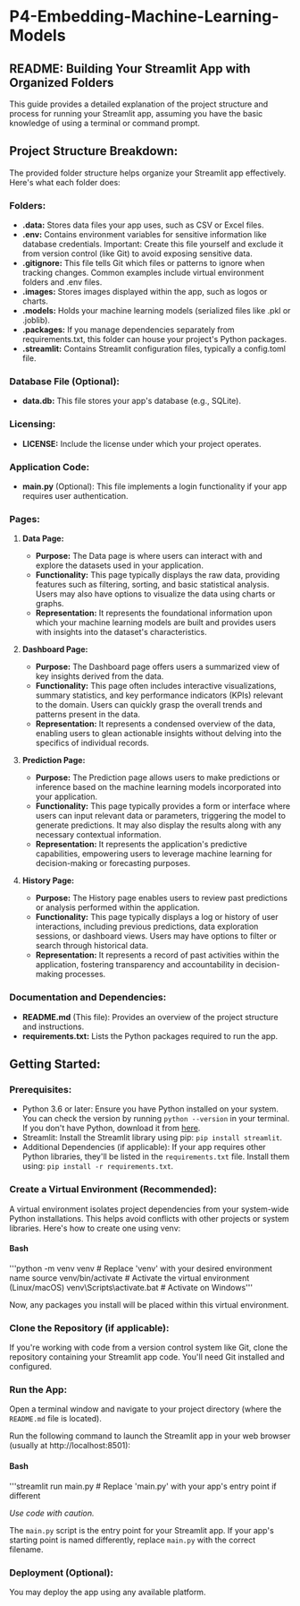 # P4-Embedding-Machine-Learning-Models
## README: Building Your Streamlit App with Organized Folders

This guide provides a detailed explanation of the project structure and process for running your Streamlit app, assuming you have the basic knowledge of using a terminal or command prompt.

## Project Structure Breakdown:

The provided folder structure helps organize your Streamlit app effectively. Here's what each folder does:

### Folders:

- **.data:** Stores data files your app uses, such as CSV or Excel files.
- **.env:** Contains environment variables for sensitive information like database credentials. Important: Create this file yourself and exclude it from version control (like Git) to avoid exposing sensitive data.
- **.gitignore:** This file tells Git which files or patterns to ignore when tracking changes. Common examples include virtual environment folders and .env files.
- **.images:** Stores images displayed within the app, such as logos or charts.
- **.models:** Holds your machine learning models (serialized files like .pkl or .joblib).
- **.packages:** If you manage dependencies separately from requirements.txt, this folder can house your project's Python packages.
- **.streamlit:** Contains Streamlit configuration files, typically a config.toml file.

### Database File (Optional):

- **data.db:** This file stores your app's database (e.g., SQLite).

### Licensing:

- **LICENSE:** Include the license under which your project operates.

### Application Code:

- **main.py** (Optional): This file implements a login functionality if your app requires user authentication.

### Pages:

1. **Data Page:**
   - **Purpose:** The Data page is where users can interact with and explore the datasets used in your application.
   - **Functionality:** This page typically displays the raw data, providing features such as filtering, sorting, and basic statistical analysis. Users may also have options to visualize the data using charts or graphs.
   - **Representation:** It represents the foundational information upon which your machine learning models are built and provides users with insights into the dataset's characteristics.

2. **Dashboard Page:**
   - **Purpose:** The Dashboard page offers users a summarized view of key insights derived from the data.
   - **Functionality:** This page often includes interactive visualizations, summary statistics, and key performance indicators (KPIs) relevant to the domain. Users can quickly grasp the overall trends and patterns present in the data.
   - **Representation:** It represents a condensed overview of the data, enabling users to glean actionable insights without delving into the specifics of individual records.

3. **Prediction Page:**
   - **Purpose:** The Prediction page allows users to make predictions or inference based on the machine learning models incorporated into your application.
   - **Functionality:** This page typically provides a form or interface where users can input relevant data or parameters, triggering the model to generate predictions. It may also display the results along with any necessary contextual information.
   - **Representation:** It represents the application's predictive capabilities, empowering users to leverage machine learning for decision-making or forecasting purposes.

4. **History Page:**
   - **Purpose:** The History page enables users to review past predictions or analysis performed within the application.
   - **Functionality:** This page typically displays a log or history of user interactions, including previous predictions, data exploration sessions, or dashboard views. Users may have options to filter or search through historical data.
   - **Representation:** It represents a record of past activities within the application, fostering transparency and accountability in decision-making processes.

### Documentation and Dependencies:

- **README.md** (This file): Provides an overview of the project structure and instructions.
- **requirements.txt:** Lists the Python packages required to run the app.

## Getting Started:

### Prerequisites:

- Python 3.6 or later: Ensure you have Python installed on your system. You can check the version by running `python --version` in your terminal. If you don't have Python, download it from [here](https://www.python.org/downloads/).
- Streamlit: Install the Streamlit library using pip: `pip install streamlit`.
- Additional Dependencies (if applicable): If your app requires other Python libraries, they'll be listed in the `requirements.txt` file. Install them using: `pip install -r requirements.txt`.

### Create a Virtual Environment (Recommended):

A virtual environment isolates project dependencies from your system-wide Python installations. This helps avoid conflicts with other projects or system libraries. Here's how to create one using venv:

#### Bash

'''python -m venv venv # Replace 'venv' with your desired environment name
source venv/bin/activate # Activate the virtual environment (Linux/macOS)
venv\Scripts\activate.bat # Activate on Windows'''

Now, any packages you install will be placed within this virtual environment.

### Clone the Repository (if applicable):

If you're working with code from a version control system like Git, clone the repository containing your Streamlit app code. You'll need Git installed and configured.

### Run the App:

Open a terminal window and navigate to your project directory (where the `README.md` file is located).

Run the following command to launch the Streamlit app in your web browser (usually at http://localhost:8501):

#### Bash

'''streamlit run main.py # Replace 'main.py' with your app's entry point if different

*Use code with caution.*

The `main.py` script is the entry point for your Streamlit app. If your app's starting point is named differently, replace `main.py` with the correct filename.

### Deployment (Optional):

You may deploy the app using any available platform.
